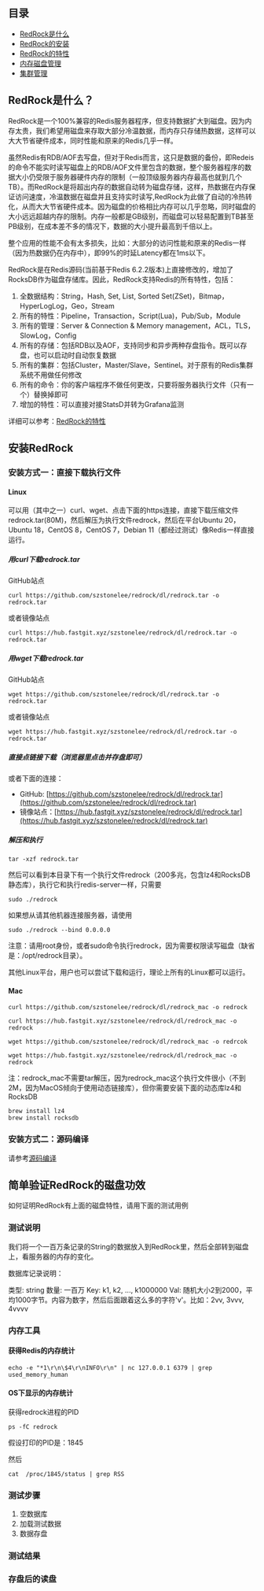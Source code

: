 ## 目录

* [RedRock是什么](#redrock是什么)
* [RedRock的安装](#安装)
* [RedRock的特性](features.md)
* [内存磁盘管理](memory.md)
* [集群管理](cluster.md)

## RedRock是什么？

RedRock是一个100%兼容的Redis服务器程序，但支持数据扩大到磁盘。因为内存太贵，我们希望用磁盘来存取大部分冷温数据，而内存只存储热数据，这样可以大大节省硬件成本，同时性能和原来的Redis几乎一样。

虽然Redis有RDB/AOF去写盘，但对于Redis而言，这只是数据的备份，即Redeis的命令不能实时读写磁盘上的RDB/AOF文件里包含的数据，整个服务器程序的数据大小仍受限于服务器硬件内存的限制（一般顶级服务器内存最高也就到几个TB）。而RedRock是将超出内存的数据自动转为磁盘存储，这样，热数据在内存保证访问速度，冷温数据在磁盘并且支持实时读写,RedRock为此做了自动的冷热转化，从而大大节省硬件成本。因为磁盘的价格相比内存可以几乎忽略，同时磁盘的大小远远超越内存的限制。内存一般都是GB级别，而磁盘可以轻易配置到TB甚至PB级别，在成本差不多的情况下，数据的大小提升最高到千倍以上。

整个应用的性能不会有太多损失，比如：大部分的访问性能和原来的Redis一样（因为热数据仍在内存中），即99%的时延Latency都在1ms以下。

RedRock是在Redis源码(当前基于Redis 6.2.2版本)上直接修改的，增加了RocksDB作为磁盘存储库。因此，RedRock支持Redis的所有特性，包括：

1. 全数据结构：String，Hash, Set, List, Sorted Set(ZSet)，Bitmap，HyperLogLog，Geo，Stream
2. 所有的特性：Pipeline，Transaction，Script(Lua)，Pub/Sub，Module
3. 所有的管理：Server & Connection & Memory management，ACL，TLS，SlowLog，Config
4. 所有的存储：包括RDB以及AOF，支持同步和异步两种存盘指令。既可以存盘，也可以启动时自动恢复数据
5. 所有的集群：包括Cluster，Master/Slave，Sentinel。对于原有的Redis集群系统不用做任何修改
6. 所有的命令：你的客户端程序不做任何更改，只要将服务器执行文件（只有一个）替换掉即可
7. 增加的特性：可以直接对接StatsD并转为Grafana监测

详细可以参考：[RedRock的特性](features.md)

## 安装RedRock

### 安装方式一：直接下载执行文件

#### Linux

可以用（其中之一）curl、wget、点击下面的https连接，直接下载压缩文件redrock.tar(80M)，然后解压为执行文件redrock，然后在平台Ubuntu 20，Ubuntu 18，CentOS 8，CentOS 7，Debian 11（都经过测试）像Redis一样直接运行。

##### 用curl下载redrock.tar

GitHub站点
```
curl https://github.com/szstonelee/redrock/dl/redrock.tar -o redrock.tar
```
或者镜像站点
```
curl https://hub.fastgit.xyz/szstonelee/redrock/dl/redrock.tar -o redrock.tar
```

##### 用wget下载redrock.tar

GitHub站点
```
wget https://github.com/szstonelee/redrock/dl/redrock.tar -o redrock.tar
```
或者镜像站点
```
wget https://hub.fastgit.xyz/szstonelee/redrock/dl/redrock.tar -o redrock.tar
```

##### 直接点链接下载（浏览器里点击并存盘即可）

或者下面的连接：
* GitHub: [https://github.com/szstonelee/redrock/dl/redrock.tar](https://github.com/szstonelee/redrock/dl/redrock.tar)
* 镜像站点：[https://hub.fastgit.xyz/szstonelee/redrock/dl/redrock.tar](https://hub.fastgit.xyz/szstonelee/redrock/dl/redrock.tar)

##### 解压和执行
```
tar -xzf redrock.tar
```

然后可以看到本目录下有一个执行文件redrock（200多兆，包含lz4和RocksDB静态库），执行它和执行redis-server一样，只需要
```
sudo ./redrock
```

如果想从请其他机器连接服务器，请使用
```
sudo ./redrock --bind 0.0.0.0
```

注意：请用root身份，或者sudo命令执行redrock，因为需要权限读写磁盘（缺省是：/opt/redrock目录）。

其他Linux平台，用户也可以尝试下载和运行，理论上所有的Linux都可以运行。

#### Mac

```
curl https://github.com/szstonelee/redrock/dl/redrock_mac -o redrock
```
```
curl https://hub.fastgit.xyz/szstonelee/redrock/dl/redrock_mac -o redrock
```
```
wget https://github.com/szstonelee/redrock/dl/redrock_mac -o redrcok
```
```
wget https://hub.fastgit.xyz/szstonelee/redrock/dl/redrock_mac -o redrock
```

注：redrock_mac不需要tar解压，因为redrock_mac这个执行文件很小（不到2M，因为MacOS倾向于使用动态链接库），但你需要安装下面的动态库lz4和RocksDB

```
brew install lz4
brew install rocksdb
```

### 安装方式二：源码编译

请参考[源码编译](source-build.md)

## 简单验证RedRock的磁盘功效

如何证明RedRock有上面的磁盘特性，请用下面的测试用例

### 测试说明

我们将一个一百万条记录的String的数据放入到RedRock里，然后全部转到磁盘上，看服务器的内存的变化。

数据库记录说明：

类型: string
数量: 一百万
Key: k1, k2, ..., k1000000
Val: 随机大小2到2000，平均1000字节。内容为数字，然后后面跟着这么多的字符'v'。比如：2vv, 3vvv, 4vvvv

### 内存工具

#### 获得Redis的内存统计

```
echo -e "*1\r\n\$4\r\nINFO\r\n" | nc 127.0.0.1 6379 | grep used_memory_human
```

#### OS下显示的内存统计

获得redrock进程的PID
```
ps -fC redrock
```

假设打印的PID是：1845

然后
```
cat  /proc/1845/status | grep RSS
```


### 测试步骤

1. 空数据库
2. 加载测试数据
3. 数据存盘

### 测试结果


### 存盘后的读盘



